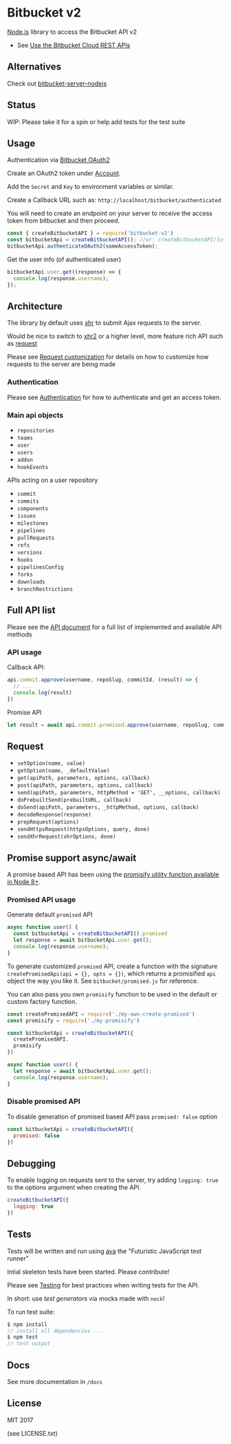 # Bitbucket v2

[Node.js](nodejs.org) library to access the Bitbucket API v2

- See [Use the Bitbucket Cloud REST APIs](https://confluence.atlassian.com/bitbucket/use-the-bitbucket-cloud-rest-apis-222724129.html)

## Alternatives

Check out [bitbucket-server-nodejs](https://github.com/sternba/bitbucket-server-nodejs)

## Status

WIP: Please take it for a spin or help add tests for the test suite

## Usage

Authentication via [Bitbucket OAuth2](https://developer.atlassian.com/bitbucket/api/2/reference/meta/authentication)

Create an OAuth2 token under [Account](https://bitbucket.org/account).

Add the `Secret` and `Key` to environment variables or similar.

Create a Callback URL such as: `http://localhost/bitbucket/authenticated`

You will need to create an endpoint on your server to receive the access token from bitbucket and then proceed.

```js
const { createBitbucketAPI } = require('bitbucket-v2')
const bitbucketApi = createBitbucketAPI(); //or: createBitbucketAPI({useXhr: true})
bitbucketApi.authenticateOAuth2(someAccessToken);
```

Get the user info (of authenticated user)

```js
bitbucketApi.user.get((response) => {
  console.log(response.username);
});
```

## Architecture

The library by default uses [xhr](https://www.npmjs.com/package/xhr) to submit Ajax requests to the server.

Would be nice to switch to [xhr2](https://www.npmjs.com/package/xhr2) or a higher level, more feature rich API such as [request](https://www.npmjs.com/package/request)

Please see [Request customization](https://github.com/kristianmandrup/node-bitbucket-v2/blob/master/Request-customization.md) for details on how to customize how requests to the server are being made

### Authentication

Please see [Authentication](https://github.com/kristianmandrup/node-bitbucket-v2/blob/master/Request-customization.md) for how to authenticate and get an access token.

### Main api objects

- `repositories`
- `teams`
- `user`
- `users`
- `addon`
- `hookEvents`

APIs acting on a user repository

- `commit`
- `commits`
- `components`
- `issues`
- `milestones`
- `pipelines`
- `pullRequests`
- `refs`
- `versions`
- `hooks`
- `pipelinesConfig`
- `forks`
- `downloads`
- `branchRestrictions`

## Full API list

Please see the [API document](https://github.com/kristianmandrup/node-bitbucket-v2/blob/master/Api.md) for a full list of implemented and available API methods

### API usage

Callback API:

```js
api.commit.approve(username, repoSlug, commitId, (result) => {
  // ...
  console.log(result)
})
```

Promise API

```js
let result = await api.commit.promised.approve(username, repoSlug, commitId)
```

## Request

- `setOption(name, value)`
- `getOption(name, _defaultValue)`
- `get(apiPath, parameters, options, callback)`
- `post(apiPath, parameters, options, callback)`
- `send(apiPath, parameters, httpMethod = 'GET', __options, callback)`
- `doPrebuiltSend(prebuiltURL, callback)`
- `doSend(apiPath, parameters, _httpMethod, options, callback)`
- `decodeResponse(response)`
- `prepRequest(options)`
- `sendHttpsRequest(httpsOptions, query, done)`
- `sendXhrRequest(xhrOptions, done)`

## Promise support async/await

A promise based API has been using the [promisify utility function available in Node 8+](http://2ality.com/2017/05/util-promisify.html).

### Promised API usage

Generate default `promised` API

```js
async function user() {
  const bitbucketApi = createBitbucketAPI().promised
  let response = await bitbucketApi.user.get();
  console.log(response.username);
}
```

To generate customized `promised` API, create a function with the signature `createPromisedApi(api = {}, opts = {})`, which returns a promisified `api` object the way you like it. See `bitbucket/promised.js` for reference.

You can also pass you own `promisify` function to be used in the default or custom factory function.

```js
const createPromisedAPI = require('./my-own-create-promised')
const promisify = require('./my-promisify')

const bitbucketApi = createBitbucketAPI({
  createPromisedAPI,
  promisify
})

async function user() {
  let response = await bitbucketApi.user.get();
  console.log(response.username);
}
```

### Disable promised API

To disable generation of promised based API pass `promised: false` option

```js
const bitbucketApi = createBitbucketAPI({
  promised: false
})
```

## Debugging

To enable logging on requests sent to the server, try adding `logging: true` to the options argument when creating the API.

```js
createBitbucketAPI({
  logging: true
})
```

## Tests

Tests will be written and run using [ava](https://github.com/avajs/ava) the "Futuristic JavaScript test runner"

Intial skeleton tests have been started. Please contribute!

Please see [Testing](https://github.com/kristianmandrup/node-bitbucket-v2/blob/master/Api.md) for best practices when writing tests for the API.

In short: use *test generators* via mocks made with `nock`!

To run test suite:

```js
$ npm install
// install all dependencies ...
$ npm test
// test output
```

## Docs

See more documentation in `/docs`

## License

MIT 2017

(see LICENSE.txt)

